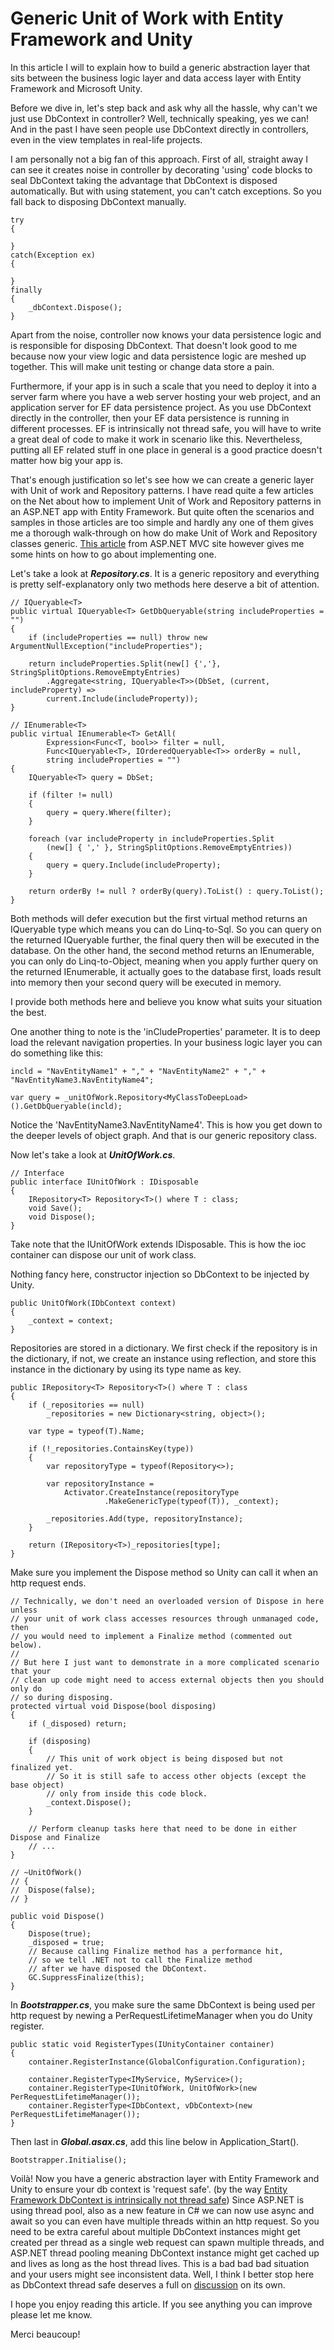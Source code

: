 Generic Unit of Work with Entity Framework and Unity
===========

In this article I will to explain how to build a generic abstraction layer that sits between the business logic layer and data access layer with Entity Framework and Microsoft Unity.

Before we dive in, let's step back and ask why all the hassle, why can't we just use DbContext in controller? Well, technically speaking, yes we can! And in the past I have seen people use DbContext directly in controllers, even in the view templates in real-life projects.

I am personally not a big fan of this approach. First of all, straight away I can see it creates noise in controller by decorating 'using' code blocks to seal DbContext taking the advantage that DbContext is disposed automatically. But with using statement, you can't catch exceptions. So you fall back to disposing DbContext manually.

	try
	{

	}
	catch(Exception ex)
	{

	}
	finally
	{
		_dbContext.Dispose();
	}

Apart from the noise, controller now knows your data persistence logic and is responsible for disposing DbContext. That doesn't look good to me because now your view logic and data persistence logic are meshed up together. This will make unit testing or change data store a pain.
 
Furthermore, if your app is in such a scale that you need to deploy it into a server farm where you have a web server hosting your web project, and an application server for EF data persistence project. As you use DbContext directly in the controller, then your EF data persistence is running in different processes. EF is intrinsically not thread safe, you will have to write a great deal of code to make it work in scenario like this. Nevertheless, putting all EF related stuff in one place in general is a good practice doesn't matter how big your app is. 

That's enough justification so let's see how we can create a generic layer with Unit of work and Repository patterns. I have read quite a few articles on the Net about how to implement Unit of Work and Repository patterns in an ASP.NET app with Entity Framework. But quite often the scenarios and samples in those articles are too simple and hardly any one of them gives me a thorough walk-through on how do make Unit of Work and Repository classes generic. [This article](http://www.asp.net/mvc/tutorials/getting-started-with-ef-5-using-mvc-4/implementing-the-repository-and-unit-of-work-patterns-in-an-asp-net-mvc-application) from ASP.NET MVC site however gives me some hints on how to go about implementing one.

Let's take a look at **_Repository.cs_**. 
It is a generic repository and everything is pretty self-explanatory only two methods here deserve a bit of attention.
    
    // IQueryable<T>
    public virtual IQueryable<T> GetDbQueryable(string includeProperties = "")
    {
        if (includeProperties == null) throw new ArgumentNullException("includeProperties");

        return includeProperties.Split(new[] {','}, StringSplitOptions.RemoveEmptyEntries)
            .Aggregate<string, IQueryable<T>>(DbSet, (current, includeProperty) => 
            current.Include(includeProperty));
    }

    // IEnumerable<T>
    public virtual IEnumerable<T> GetAll(
            Expression<Func<T, bool>> filter = null,
            Func<IQueryable<T>, IOrderedQueryable<T>> orderBy = null,
            string includeProperties = "")
    {
        IQueryable<T> query = DbSet;

        if (filter != null)
        {
            query = query.Where(filter);
        }

        foreach (var includeProperty in includeProperties.Split
            (new[] { ',' }, StringSplitOptions.RemoveEmptyEntries))
        {
            query = query.Include(includeProperty);
        }

        return orderBy != null ? orderBy(query).ToList() : query.ToList();
    }

Both methods will defer execution but the first virtual method returns an IQueryable type which means you can do Linq-to-Sql. So you can query on the returned IQueryable further, the final query then will be executed in the database. 
On the other hand, the second method returns an IEnumerable, you can only do Linq-to-Object, meaning when you apply further query on the returned IEnumerable, it actually goes to the database first, loads result into memory then your second query will be executed in memory.

I provide both methods here and believe you know what suits your situation the best.

One another thing to note is the 'inCludeProperties' parameter. It is to deep load the relevant navigation properties. In your business logic layer you can do something like this:
    
    incld = "NavEntityName1" + "," + "NavEntityName2" + "," + "NavEntityName3.NavEntityName4";

    var query = _unitOfWork.Repository<MyClassToDeepLoad>().GetDbQueryable(incld); 

Notice the 'NavEntityName3.NavEntityName4'. This is how you get down to the deeper levels of object graph. And that is our generic repository class.

Now let's take a look at **_UnitOfWork.cs_**.

    // Interface
    public interface IUnitOfWork : IDisposable
    {
        IRepository<T> Repository<T>() where T : class;
        void Save();
        void Dispose();
    }
                
Take note that the IUnitOfWork extends IDisposable. This is how the ioc container can dispose our unit of work class.

Nothing fancy here, constructor injection so DbContext to be injected by Unity.

    public UnitOfWork(IDbContext context)
    {
        _context = context;
    }

Repositories are stored in a dictionary. We first check if the repository is in the dictionary, if not, we create an instance using reflection,
and store this instance in the dictionary by using its type name as key.   

    public IRepository<T> Repository<T>() where T : class
    {
        if (_repositories == null)
            _repositories = new Dictionary<string, object>();

        var type = typeof(T).Name;

        if (!_repositories.ContainsKey(type))
        {
            var repositoryType = typeof(Repository<>);

            var repositoryInstance =
                Activator.CreateInstance(repositoryType
                         .MakeGenericType(typeof(T)), _context);

            _repositories.Add(type, repositoryInstance);
        }

        return (IRepository<T>)_repositories[type];
    }

Make sure you implement the Dispose method so Unity can call it when an http request ends.
	
	// Technically, we don't need an overloaded version of Dispose in here unless
	// your unit of work class accesses resources through unmanaged code, then
	// you would need to implement a Finalize method (commented out below).
	//
	// But here I just want to demonstrate in a more complicated scenario that your 
	// clean up code might need to access external objects then you should only do 
	// so during disposing.
	protected virtual void Dispose(bool disposing)
	{
		if (_disposed) return;
		
		if (disposing)
		{	
			// This unit of work object is being disposed but not finalized yet.
			// So it is still safe to access other objects (except the base object)
			// only from inside this code block.
			_context.Dispose();
		}

		// Perform cleanup tasks here that need to be done in either Dispose and Finalize
		// ...	
	}

	// ~UnitOfWork()
	// {
	// 	Dispose(false);
	// }
	
	public void Dispose()
	{
		Dispose(true);
		_disposed = true;
		// Because calling Finalize method has a performance hit,
		// so we tell .NET not to call the Finalize method
		// after we have disposed the DbContext.
		GC.SuppressFinalize(this);
	}
	
In **_Bootstrapper.cs_**, you make sure the same DbContext is being used per http request by newing a PerRequestLifetimeManager when you do Unity register.

	public static void RegisterTypes(IUnityContainer container)
    {
        container.RegisterInstance(GlobalConfiguration.Configuration);

        container.RegisterType<IMyService, MyService>();   
        container.RegisterType<IUnitOfWork, UnitOfWork>(new PerRequestLifetimeManager());
        container.RegisterType<IDbContext, vDbContext>(new PerRequestLifetimeManager());
    }

Then last in **_Global.asax.cs_**, add this line below in Application_Start(). 

	Bootstrapper.Initialise();
	
Voilà! Now you have a generic abstraction layer with Entity Framework and Unity to ensure your db context is 'request safe'. (by the way [Entity Framework DbContext is intrinsically not thread safe](http://stackoverflow.com/a/11034535/2391304)) Since ASP.NET is using thread pool, also as a new feature in C# we can now use async and await so you can even have multiple threads within an http request. So you need to be extra careful about multiple DbContext instances might get created per thread as a single web request can spawn multiple threads, and ASP.NET thread pooling meaning DbContext instance might get cached up and lives as long as the host thread lives. This is a bad bad bad situation and your users might see inconsistent data. Well, I think I better stop here as DbContext thread safe deserves a full on [discussion](http://stackoverflow.com/a/3266481/2391304) on its own. 

I hope you enjoy reading this article. If you see anything you can improve please let me know.

Merci beaucoup!   










